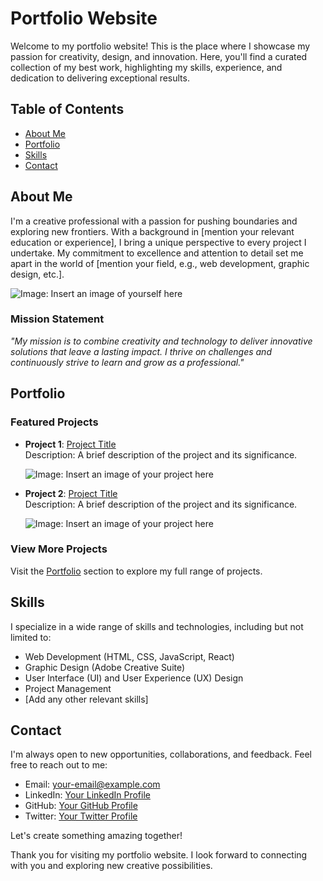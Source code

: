 # Portfolio Website

Welcome to my portfolio website! This is the place where I showcase my passion for creativity, design, and innovation. Here, you'll find a curated collection of my best work, highlighting my skills, experience, and dedication to delivering exceptional results.

## Table of Contents

- [About Me](#about-me)
- [Portfolio](#portfolio)
- [Skills](#skills)
- [Contact](#contact)

## About Me

I'm a creative professional with a passion for pushing boundaries and exploring new frontiers. With a background in [mention your relevant education or experience], I bring a unique perspective to every project I undertake. My commitment to excellence and attention to detail set me apart in the world of [mention your field, e.g., web development, graphic design, etc.].

![Image: Insert an image of yourself here](insert-image-url-here)

### Mission Statement

*"My mission is to combine creativity and technology to deliver innovative solutions that leave a lasting impact. I thrive on challenges and continuously strive to learn and grow as a professional."*

## Portfolio

### Featured Projects

- **Project 1**: [Project Title](project-link)  
  Description: A brief description of the project and its significance.

  ![Image: Insert an image of your project here](project-image-url)

- **Project 2**: [Project Title](project-link)  
  Description: A brief description of the project and its significance.

  ![Image: Insert an image of your project here](project-image-url)

### View More Projects

Visit the [Portfolio](portfolio-link) section to explore my full range of projects.

## Skills

I specialize in a wide range of skills and technologies, including but not limited to:

- Web Development (HTML, CSS, JavaScript, React)
- Graphic Design (Adobe Creative Suite)
- User Interface (UI) and User Experience (UX) Design
- Project Management
- [Add any other relevant skills]

## Contact

I'm always open to new opportunities, collaborations, and feedback. Feel free to reach out to me:

- Email: [your-email@example.com](mailto:your-email@example.com)
- LinkedIn: [Your LinkedIn Profile](linkedin-link)
- GitHub: [Your GitHub Profile](github-link)
- Twitter: [Your Twitter Profile](twitter-link)

Let's create something amazing together!

Thank you for visiting my portfolio website. I look forward to connecting with you and exploring new creative possibilities.
